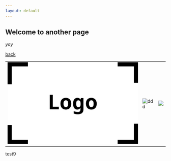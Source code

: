 ```yaml
---
layout: default
---
```


## Welcome to another page

_yay_

[back](./)

| | | |
|-|-|-|
|![ddd](assets/img/logo.png)|![ddd](assets/img/grids/Albarracín_201104/2.jpg)|![](assets/img/grids/Albarracín_201104/3.jpg)|

test9

